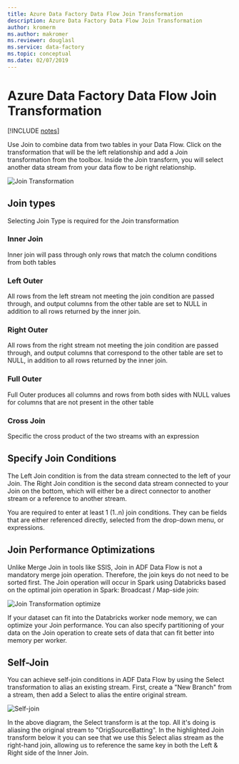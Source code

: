 ```yaml
---
title: Azure Data Factory Data Flow Join Transformation
description: Azure Data Factory Data Flow Join Transformation
author: kromerm
ms.author: makromer
ms.reviewer: douglasl
ms.service: data-factory
ms.topic: conceptual
ms.date: 02/07/2019
---
```


# Azure Data Factory Data Flow Join Transformation

[!INCLUDE [notes](../../includes/data-factory-data-flow-preview.md)]

Use Join to combine data from two tables in your Data Flow. Click on the transformation that will be the left relationship and add a Join transformation from the toolbox. Inside the Join transform, you will select another data stream from your data flow to be right relationship.

![Join Transformation](media/data-flow/join.png "Join")

## Join types

Selecting Join Type is required for the Join transformation

### Inner Join

Inner join will pass through only rows that match the column conditions from both tables

### Left Outer

All rows from the left stream not meeting the join condition are passed through, and output columns from the other table are set to NULL in addition to all rows returned by the inner join.

### Right Outer

All rows from the right stream not meeting the join condition are passed through, and output columns that correspond to the other table are set to NULL, in addition to all rows returned by the inner join.

### Full Outer

Full Outer produces all columns and rows from both sides with NULL values for columns that are not present in the other table

### Cross Join

Specific the cross product of the two streams with an expression

## Specify Join Conditions

The Left Join condition is from the data stream connected to the left of your Join. The Right Join condition is the second data stream connected to your Join on the bottom, which will either be a direct connector to another stream or a reference to another stream.

You are required to enter at least 1 (1..n) join conditions. They can be fields that are either referenced directly, selected from the drop-down menu, or expressions.

## Join Performance Optimizations

Unlike Merge Join in tools like SSIS, Join in ADF Data Flow is not a mandatory merge join operation. Therefore, the join keys do not need to be sorted first. The Join operation will occur in Spark using Databricks based on the optimal join operation in Spark: Broadcast / Map-side join:

![Join Transformation optimize](media/data-flow/joinoptimize.png "Join Optimization")

If your dataset can fit into the Databricks worker node memory, we can optimize your Join performance. You can also specify partitioning of your data on the Join operation to create sets of data that can fit better into memory per worker.

## Self-Join

You can achieve self-join conditions in ADF Data Flow by using the Select transformation to alias an existing stream. First, create a "New Branch" from a stream, then add a Select to alias the entire original stream.

![Self-join](media/data-flow/selfjoin.png "Self-join")

In the above diagram, the Select transform is at the top. All it's doing is aliasing the original stream to "OrigSourceBatting". In the highlighted Join transform below it you can see that we use this Select alias stream as the right-hand join, allowing us to reference the same key in both the Left & Right side of the Inner Join.
